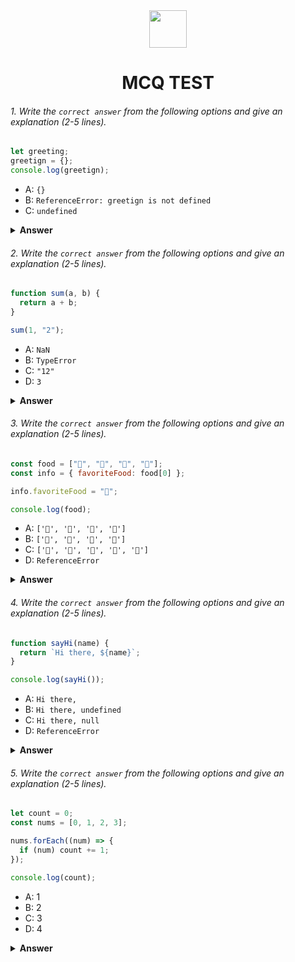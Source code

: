 <div align="center">
  <img height="60" src="https://edurev.gumlet.io/AllImages/original/ApplicationImages/CourseImages/944e5d47-8c55-4a89-91e5-22ab5f2798fc_CI.png">
  <h1>MCQ TEST</h1>
</div>

###### 1. Write the `correct answer` from the following options and give an explanation (2-5 lines).

```javascript
let greeting;
greetign = {};
console.log(greetign);
```

- A: `{}`
- B: `ReferenceError: greetign is not defined`
- C: `undefined`

<details><summary><b>Answer</b></summary>
<p>

#### Answer: A: `{}`

<i>let greeting;: This line declares a variable named greeting using the let keyword. However, it doesn't assign a value to it at this point. So, greeting is declared but remains uninitialized, and its value is undefined by default.

greeting = {};: This line assigns an empty object {} to the greeting variable. Now, greeting holds a reference to an empty object in memory.

console.log(greeting);: This line logs the value of the greeting variable to the console using console.log(). At this point, greeting contains an empty object, so the output will be the empty object itself.</i>

</p>
</details>

###### 2. Write the `correct answer` from the following options and give an explanation (2-5 lines).

```javascript
function sum(a, b) {
  return a + b;
}

sum(1, "2");
```

- A: `NaN`
- B: `TypeError`
- C: `"12"`
- D: `3`

<details><summary><b>Answer</b></summary>
<p>

#### Answer: C: `"12"`

<i>You have a JavaScript function named sum that takes two parameters, a and b.

Inside the sum function, you use the + operator to add the values of a and b together.

You call the sum function with the arguments 1 and "2". Here, 1 is a number, and "2" is a string.

JavaScript performs automatic type conversion, also known as type coercion, when you use the + operator with different types. In this case, it converts the number 1 to a string to match the data type of "2".

After the type conversion, you effectively have "1" (a string) and "2" (a string), and when you use the + operator with strings, it concatenates them.

So, the result of sum(1, "2") is the string "12", where "1" and "2" are concatenated together.

That's why the correct answer is:

C: "12"</i>

</p>
</details>

###### 3. Write the `correct answer` from the following options and give an explanation (2-5 lines).

```javascript
const food = ["🍕", "🍫", "🥑", "🍔"];
const info = { favoriteFood: food[0] };

info.favoriteFood = "🍝";

console.log(food);
```

- A: `['🍕', '🍫', '🥑', '🍔']`
- B: `['🍝', '🍫', '🥑', '🍔']`
- C: `['🍝', '🍕', '🍫', '🥑', '🍔']`
- D: `ReferenceError`

<details><summary><b>Answer</b></summary>
<p>

#### Answer: A: `['🍕', '🍫', '🥑', '🍔']`

<i>An array named food is defined with four emoji elements: ["🍕", "🍫", "🥑", "🍔"].

An object named info is created with a property favoriteFood that initially holds the first element of the food array, which is "🍕".

The line info.favoriteFood = "🍝"; updates the favoriteFood property of the info object to "🍝". However, this change does not affect the food array because the favoriteFood property is separate from the food array.

Finally, console.log(food); logs the food array to the console. Since there were no modifications made to the food array, it remains unchanged, and the output is:A</i>

</p>
</details>

###### 4. Write the `correct answer` from the following options and give an explanation (2-5 lines).

```javascript
function sayHi(name) {
  return `Hi there, ${name}`;
}

console.log(sayHi());
```

- A: `Hi there,`
- B: `Hi there, undefined`
- C: `Hi there, null`
- D: `ReferenceError`

<details><summary><b>Answer</b></summary>
<p>

#### Answer: B: `Hi there, undefined`

<i>The sayHi function expects one parameter, name, which is used to construct the greeting message.
When you call sayHi() without passing any argument, the name parameter inside the function becomes undefined.
The function still executes, but undefined is used as the value for name in the string interpolation.
Therefore, the result is "Hi there, undefined" because it's greeting with an undefined name.
So, the correct answer is B: Hi there, undefined.</i>

</p>
</details>

###### 5. Write the `correct answer` from the following options and give an explanation (2-5 lines).

```javascript
let count = 0;
const nums = [0, 1, 2, 3];

nums.forEach((num) => {
  if (num) count += 1;
});

console.log(count);
```

- A: 1
- B: 2
- C: 3
- D: 4

<details><summary><b>Answer</b></summary>
<p>

#### Answer: B: 2

<i>The code initializes a variable count with a value of 0 and an array nums containing four numbers: [0, 1, 2, 3].

It then uses the forEach method to iterate over each element in the nums array. The arrow function (num) => { ... } is used as the callback function for each iteration.

Inside the callback function, there's a conditional statement if (num) count += 1;. This statement checks if the current num is truthy (non-zero). If it is, it increments the count by 1.

The forEach loop goes through all elements in the nums array. In this case, 1 and 2 are truthy values, so the count is incremented for each of them.

After the loop, console.log(count); prints the final value of count, which is 2 because there are two truthy elements in the array (1 and 2).

So, the correct answer is B: 2.</i>

</p>
</details>
